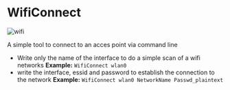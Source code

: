 # WifiConnect
![wifi](https://user-images.githubusercontent.com/69731971/113564657-099c2700-960a-11eb-8a36-5ac019de934b.png)

A simple tool to connect to an acces point via command line

- Write only the name of the interface to do a simple scan of a wifi networks
          **Example:** ``WifiConnect wlan0 ``
- write the interface, essid and password to establish the connection to the network
         **Example:** ``WifiConnect wlan0 NetworkName Passwd_plaintext ``
